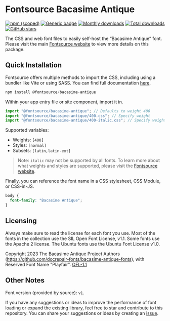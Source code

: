 # Fontsource Bacasime Antique

[![npm (scoped)](https://img.shields.io/npm/v/@fontsource/bacasime-antique?color=brightgreen)](https://www.npmjs.com/package/@fontsource/bacasime-antique) [![Generic badge](https://img.shields.io/badge/fontsource-passing-brightgreen)](https://github.com/fontsource/fontsource) [![Monthly downloads](https://badgen.net/npm/dm/@fontsource/bacasime-antique)](https://github.com/fontsource/fontsource) [![Total downloads](https://badgen.net/npm/dt/@fontsource/bacasime-antique)](https://github.com/fontsource/fontsource) [![GitHub stars](https://img.shields.io/github/stars/fontsource/fontsource.svg?style=social&label=Star)](https://github.com/fontsource/fontsource/stargazers)

The CSS and web font files to easily self-host the “Bacasime Antique” font. Please visit the main [Fontsource website](https://fontsource.org/fonts/bacasime-antique) to view more details on this package.

## Quick Installation

Fontsource offers multiple methods to import the CSS, including using a bundler like Vite or using SASS. You can find full documentation [here](https://fontsource.org/docs/getting-started/introduction).

```javascript
npm install @fontsource/bacasime-antique
```

Within your app entry file or site component, import it in.

```javascript
import "@fontsource/bacasime-antique"; // Defaults to weight 400
import "@fontsource/bacasime-antique/400.css"; // Specify weight
import "@fontsource/bacasime-antique/400-italic.css"; // Specify weight and style
```

Supported variables:
- Weights: `[400]`
- Styles: `[normal]`
- Subsets: `[latin,latin-ext]`

> Note: `italic` may not be supported by all fonts. To learn more about what weights and styles are supported, please visit the [Fontsource website](https://fontsource.org/fonts/bacasime-antique).

Finally, you can reference the font name in a CSS stylesheet, CSS Module, or CSS-in-JS.

```css
body {
  font-family: "Bacasime Antique";
}
```

## Licensing
Always make sure to read the license for each font you use. Most of the fonts in the collection use the SIL Open Font License, v1.1. Some fonts use the Apache 2 license. The Ubuntu fonts use the Ubuntu Font License v1.0.

Copyright 2023 The Bacasime Antique Project Authors (https://github.com/docrepair-fonts/bacasime-antique-fonts), with Reserved Font Name "Playfair".
[OFL-1.1](http://scripts.sil.org/OFL)

## Other Notes
Font version (provided by source): `v1`.

If you have any suggestions or ideas to improve the performance of font loading or expand the existing library, feel free to star and contribute to this repository. You can share your suggestions or ideas by creating an [issue](https://github.com/fontsource/fontsource/issues).